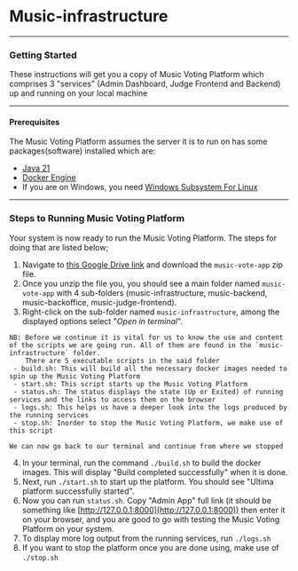 # Music-infrastructure

---

### Getting Started

These instructions will get you a copy of Music Voting Platform which comprises 3 "services" (Admin Dashboard, Judge Frontend and Backend) up and running on your local machine

---

#### Prerequisites

The Music Voting Platform assumes the server it is to run on has some packages(software) installed which are:

- [Java 21](https://www.azul.com/downloads/?package=jdk#zulu)
- [Docker Engine](https://docs.docker.com/engine/install/)
- If you are on Windows, you need [Windows Subsystem For Linux](https://learn.microsoft.com/en-us/windows/wsl/install)

---

### Steps to Running Music Voting Platform

Your system is now ready to run the Music Voting Platform. The steps for doing that are listed below;

1. Navigate to [this Google Drive link](https://drive.google.com/file/d/19KjapXjxTzRwQ5QyeRpmfOrG40F2kGzL/view?usp=sharing) and download the `music-vote-app` zip file.
2. Once you unzip the file you, you should see a main folder named `music-vote-app` with 4 sub-folders (music-infrastructure, music-backend, music-backoffice, music-judge-frontend).
3. Right-click on the sub-folder named `music-infrastructure`, among the displayed options select "_Open in terminal_".

```
NB: Before we continue it is vital for us to know the use and content of the scripts we are going run. All of them are found in the `music-infrastructure` folder.
    There are 5 executable scripts in the said folder 
 - build.sh: This will build all the necessary docker images needed to spin up the Music Voting Platform
 - start.sh: This script starts up the Music Voting Platform
 - status.sh: The status displays the state (Up or Exited) of running services and the links to access them on the browser
 - logs.sh: This helps us have a deeper look into the logs produced by the running services
 - stop.sh: Inorder to stop the Music Voting Platform, we make use of this script

We can now go back to our terminal and continue from where we stopped
```

4. In your terminal, run the command `./build.sh` to build the docker images. This will display "Build completed successfully" when it is done.
5. Next, run `./start.sh` to start up the platform. You should see "Ultima platform successfully started".
6. Now you can run `status.sh`. Copy "Admin App" full link (it should be something like [http://127.0.0.1:8000](http://127.0.0.1:8000)) then enter it on your browser, and you are good to go with testing the Music Voting Platform on your system.
7. To display more log output from the running services, run `./logs.sh`
8. If you want to stop the platform once you are done using, make use of `./stop.sh`
